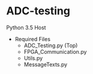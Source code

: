 # ADC-testing

Python 3.5 Host
* Required Files
  * ADC_Testing.py (Top)
  * FPGA_Communication.py
  * Utils.py
  * MessageTexts.py

